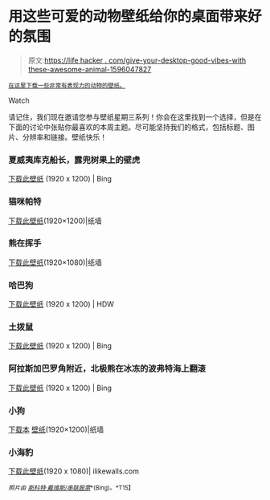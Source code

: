 # 用这些可爱的动物壁纸给你的桌面带来好的氛围

> 原文:[https://life hacker . com/give-your-desktop-good-vibes-with these-awesome-animal-1596047827](https://lifehacker.com/give-your-desktop-good-vibes-with-these-awesome-animal-1596047827)

[<small>在这里下载一些非常有表现力的动物的壁纸。</small>](http://en.wikipedia.org/wiki/Anthropomorphism)

Watch

请记住，我们现在邀请您参与壁纸星期三系列！你会在这里找到一个选择，但是在下面的讨论中张贴你最喜欢的本周主题。尽可能坚持我们的格式，包括标题、图片、分辨率和链接。壁纸快乐！

### 夏威夷库克船长，露兜树果上的壁虎

[下载此壁纸](http://www.bing.com/gallery/#images/DayGecko) (1920 x 1200) | Bing

### 猫咪帕特

[下载此壁纸](http://www.thepaperwall.com/wallpaper.php?view=18fef9a1d54d262cf666f3cb51022c10ed095471)(1920×1200)|纸墙

### 熊在挥手

[下载此壁纸](http://www.thepaperwall.com/wallpaper.php?view=78c1873078c735dc9ee640b5a4099591aa58c897)(1920×1080)|纸墙

### 哈巴狗

[下载此壁纸](http://hdw.eweb4.com/out/1139449.html) (1920 x 1200) | HDW

### 土拨鼠

[下载此壁纸](http://www.bing.com/gallery/#images/PrairieDogs) (1920 x 1200) | Bing

### 阿拉斯加巴罗角附近，北极熊在冰冻的波弗特海上翻滚

[下载此壁纸](http://www.bing.com/gallery/#images/PolarBearAK) (1920 x 1200) | Bing

### 小狗

[下载本](http://www.thepaperwall.com/wallpaper.php?view=87a055a0348ad9e65b72260d4624bb862e5ac4e5) [壁纸](http://www.thepaperwall.com/wallpaper.php?view=87a055a0348ad9e65b72260d4624bb862e5ac4e5)(1920×1200)|纸墙

### 小海豹

[下载此壁纸](http://ilikewalls.com/wallpaper/21/1/baby-seal-wallpaper-1.jpg)(1920 x 1080)| ilikewalls.com

<small>*照片由*</small> [<small>*斯科特·戴维斯/串联股票*</small>](http://www.bing.com/gallery/#images/CourtshipDisplay)<small>*(Bing)。*T15】</small>